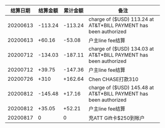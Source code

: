 结算日期|结算金额|累计金额|备注
---|---|---|---
20200613|-113.24|-113.24|charge of ($USD) 113.24 at AT&T*BILL PAYMENT has been authorized
20200613|+60.16|-53.08|户主line fee结算
20200712|-134.03|-187.11|charge of ($USD) 134.03 at AT&T*BILL PAYMENT has been authorized
20200712|+39.75|-147.36|户主line fee结算
20200726|+310|+162.64|Chen CHASE打款310
20200812|-145.48|+17.16|charge of ($USD) 145.48 at AT&T*BILL PAYMENT has been authorized
20200812|+35.05|+52.21| 户主line fee结算
20200817|0|0|充ATT Gift卡$250到帐户
